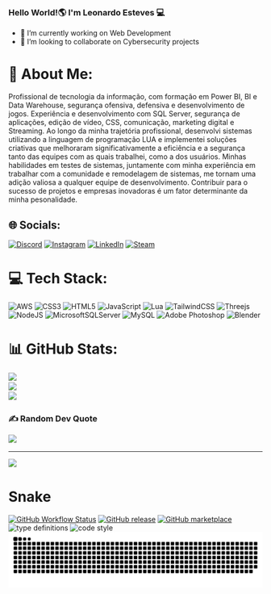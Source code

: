 ### Hello World!🌎 I'm Leonardo Esteves 💻

- 🔭 I’m currently working on Web Development
- 👯 I’m looking to collaborate on Cybersecurity projects


# 💫 About Me:
Profissional de tecnologia da informação, com formação em Power BI, BI e Data Warehouse, segurança ofensiva, defensiva e desenvolvimento de jogos. Experiência e desenvolvimento com SQL Server, segurança de aplicações, edição de vídeo, CSS, comunicação, marketing digital e Streaming. 
Ao longo da minha trajetória profissional, desenvolvi sistemas utilizando a linguagem de programação LUA e implementei soluções criativas que melhoraram significativamente a eficiência e a segurança tanto das equipes com as quais trabalhei, como a dos usuários.
Minhas habilidades em testes de sistemas, juntamente com minha experiência em trabalhar com a comunidade e remodelagem de sistemas, me tornam uma adição valiosa a qualquer equipe de desenvolvimento. Contribuir para o sucesso de projetos e empresas inovadoras é um fator determinante da minha pesonalidade.


## 🌐 Socials:
[![Discord](https://img.shields.io/badge/Discord-%237289DA.svg?logo=discord&logoColor=white)](https://discord.gg/Esteves#2757)
[![Instagram](https://img.shields.io/badge/Instagram-%23E4405F.svg?logo=Instagram&logoColor=white)](https://instagram.com/LeonardooEsteves) 
[![LinkedIn](https://img.shields.io/badge/LinkedIn-%230077B5.svg?logo=linkedin&logoColor=white)](https://linkedin.com/in/LeonardoEsteves) 
[![Steam](https://img.shields.io/badge/Steam-%230077B5.svg?logo=steam&logoColor=white)](https://steamcommunity.com/id/Leonardo_Gato/) 

# 💻 Tech Stack:
![AWS](https://img.shields.io/badge/AWS-%23FF9900.svg?style=for-the-badge&logo=amazon-aws&logoColor=white) ![CSS3](https://img.shields.io/badge/css3-%231572B6.svg?style=for-the-badge&logo=css3&logoColor=white) ![HTML5](https://img.shields.io/badge/html5-%23E34F26.svg?style=for-the-badge&logo=html5&logoColor=white) ![JavaScript](https://img.shields.io/badge/javascript-%23323330.svg?style=for-the-badge&logo=javascript&logoColor=%23F7DF1E) ![Lua](https://img.shields.io/badge/lua-%232C2D72.svg?style=for-the-badge&logo=lua&logoColor=white) ![TailwindCSS](https://img.shields.io/badge/tailwindcss-%2338B2AC.svg?style=for-the-badge&logo=tailwind-css&logoColor=white) ![Threejs](https://img.shields.io/badge/threejs-black?style=for-the-badge&logo=three.js&logoColor=white) ![NodeJS](https://img.shields.io/badge/node.js-6DA55F?style=for-the-badge&logo=node.js&logoColor=white) ![MicrosoftSQLServer](https://img.shields.io/badge/Microsoft%20SQL%20Sever-CC2927?style=for-the-badge&logo=microsoft%20sql%20server&logoColor=white) ![MySQL](https://img.shields.io/badge/mysql-%2300f.svg?style=for-the-badge&logo=mysql&logoColor=white) ![Adobe Photoshop](https://img.shields.io/badge/adobephotoshop-%2331A8FF.svg?style=for-the-badge&logo=adobephotoshop&logoColor=white) ![Blender](https://img.shields.io/badge/blender-%23F5792A.svg?style=for-the-badge&logo=blender&logoColor=white)
# 📊 GitHub Stats:
![](https://github-readme-stats.vercel.app/api?username=LeonardoOEsteves&theme=dracula&hide_border=false&include_all_commits=true&count_private=false)<br/>
![](https://github-readme-streak-stats.herokuapp.com/?user=LeonardoOEsteves&theme=dracula&hide_border=false)<br/>
![](https://github-readme-stats.vercel.app/api/top-langs/?username=LeonardoOEsteves&theme=dracula&hide_border=false&include_all_commits=true&count_private=false&layout=compact)

### ✍️ Random Dev Quote
![](https://quotes-github-readme.vercel.app/api?type=horizontal&theme=tokyonight)

---
[![](https://visitcount.itsvg.in/api?id=LeonardoOEsteves&icon=0&color=0)](https://visitcount.itsvg.in)
# Snake

[![GitHub Workflow Status](https://img.shields.io/github/actions/workflow/status/platane/platane/main.yml?label=action&style=flat-square)](https://github.com/Platane/Platane/actions/workflows/main.yml)
[![GitHub release](https://img.shields.io/github/release/platane/snk.svg?style=flat-square)](https://github.com/platane/snk/releases/latest)
[![GitHub marketplace](https://img.shields.io/badge/marketplace-snake-blue?logo=github&style=flat-square)](https://github.com/marketplace/actions/generate-snake-game-from-github-contribution-grid)
![type definitions](https://img.shields.io/npm/types/typescript?style=flat-square)
![code style](https://img.shields.io/badge/code_style-prettier-ff69b4.svg?style=flat-square)
<picture>
  <source
    media="(prefers-color-scheme: dark)"
    srcset="
      https://raw.githubusercontent.com/platane/snk/output/github-contribution-grid-snake-dark.svg
    "
  />
  <source
    media="(prefers-color-scheme: light)"
    srcset="
      https://raw.githubusercontent.com/platane/snk/output/github-contribution-grid-snake.svg
    "
  />
  <img
    alt="github contribution grid snake animation"
    src="https://raw.githubusercontent.com/platane/snk/output/github-contribution-grid-snake.svg"
  />
</picture>
